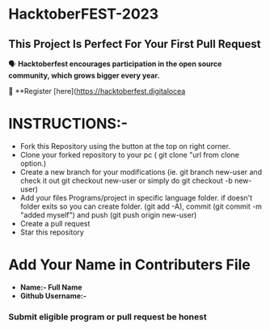 # HacktoberFEST-2023

## This Project Is Perfect For Your First Pull Request

🗣 **Hacktoberfest encourages participation in the open source community, which grows bigger every year.**

📢 **Register [here](https://hacktoberfest.digitalocea
# INSTRUCTIONS:-
- Fork this Repository using the button at the top on right corner.
- Clone your forked repository to your pc ( git clone "url from clone option.)
- Create a new branch for your modifications (ie. git branch new-user and check it out git checkout new-user or simply do git checkout -b new-user)
- Add your files Programs/project in specific language folder. if doesn't folder exits so you can create folder. (git add -A), commit (git commit -m "added myself") and push (git push origin new-user)
- Create a pull request
- Star this repository

# Add Your Name in Contributers File
 - **Name:- Full Name**
 - **Github Username:-**

### Submit eligible program or pull request be honest
